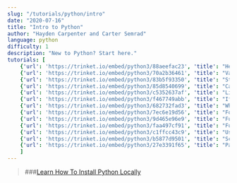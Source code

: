 ```yaml
---
slug: "/tutorials/python/intro"
date: "2020-07-16"
title: "Intro to Python"
author: "Hayden Carpenter and Carter Semrad"
language: python
difficulty: 1
description: "New to Python? Start here."
tutorials: [
    {'url': 'https://trinket.io/embed/python3/88aeefac23', 'title': "Hello World!", "desc": "An introduction to Python"},
    {'url': 'https://trinket.io/embed/python3/70a2b36461', 'title': "Variables", "desc": "Add numbers with variables"},
    {'url': 'https://trinket.io/embed/python3/83b5f93350', 'title': "Strings", "desc": "Hanging on by a thread"},
    {'url': 'https://trinket.io/embed/python3/85d8540699', 'title': "Casting", "desc": "Cast it aside"},
    {'url': 'https://trinket.io/embed/python3/c5352637af', 'title': "Lists", "desc": "Karl Barx"},
    {'url': 'https://trinket.io/embed/python3/f467749abb', 'title': "If Statements", "desc": "AI in a box"},
    {'url': 'https://trinket.io/embed/python3/682732fad3', 'title': "While Loops", "desc": "Self-proclaimed best loop NA"},
    {'url': 'https://trinket.io/embed/python3/7ec6e19d56', 'title': "For Loops", "desc": "If I had a nickel for i in range(100), i'd have $5.00"},
    {'url': 'https://trinket.io/embed/python3/9d465e96e9', 'title': "Functions", "desc": "Functions? I hardly know her!"},
    {'url': 'https://trinket.io/embed/python3/faa497cf91', 'title': "Functions: Demo", "desc": "I'm a new addition to your story :)"},
    {'url': 'https://trinket.io/embed/python3/c1ffcc43c9', 'title': "User Input", "desc": "Sometimes it's better to not give users a choice"},
    {'url': 'https://trinket.io/embed/python3/b5877d9501', 'title': "Scope", "desc": "Anything more is out of the scope of this course."},
    {'url': 'https://trinket.io/embed/python3/27e3391f65', 'title': "Packages", "desc": "pip install pip"},
    ]
---
```

> ###[Learn How To Install Python Locally](/install-python)